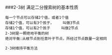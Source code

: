 ###2-3树
满足二分搜索树的基本性质
```
每一个节点可以存储2个值，或者1个值
存储2个值，可以有3个孩子，    叫做3节点
存储1个值，可以有2个孩子     叫做2节点
2-3树是一颗绝地平衡的树
绝对平衡:从根节点到任意叶子节点，所经过节点数量一定相同

2-3树维持平衡方法

